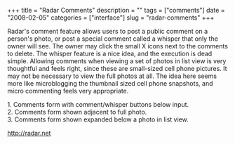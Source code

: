 +++
title = "Radar Comments"
description = ""
tags = ["comments"]
date = "2008-02-05"
categories = ["interface"]
slug = "radar-comments"
+++


<p>Radar's comment feature allows users to post a public comment on a person's photo, or post a special comment called a whisper that only the owner will see. The owner may click the small X icons next to the comments to delete.  The whisper feature is a nice idea, and the execution is dead simple. Allowing comments when viewing a set of photos in list view is very thoughtful and feels right, since these are small-sized cell phone pictures. It may not be necessary to view the full photos at all. The idea here seems more like microblogging the thumbnail sized cell phone snapshots, and micro commenting feels very appropriate.</p>
<div id="screens-full" class="clear"><div class="caption">1. Comments form with comment/whisper buttons below input.</div><div class="fullimg clear"><a href="//media.konigi.com/interface/radar-comments-1.png" class="group" rel="group" title="1. Comments form with comment/whisper buttons below input."><img src="//media.konigi.com/interface/radar-comments-1.png" alt="" class="img-responsive"></a></div></div><div id="screens-full" class="clear"><div class="caption">2. Comments form shown adjacent to full photo.</div><div class="fullimg clear"><a href="//media.konigi.com/interface/radar-comments-2.png" class="group" rel="group" title="2. Comments form shown adjacent to full photo."><img src="//media.konigi.com/interface/radar-comments-2.png" alt="" class="img-responsive"></a></div></div><div id="screens-full" class="clear"><div class="caption">3. Comments form shown expanded below a photo in list view. </div><div class="fullimg clear"><a href="//media.konigi.com/interface/radar-comments-3.png" class="group" rel="group" title="3. Comments form shown expanded below a photo in list view. "><img src="//media.konigi.com/interface/radar-comments-3.png" alt="" class="img-responsive"></a></div></div>        
<p><a href="http://radar.net/">http://radar.net</a></p>

